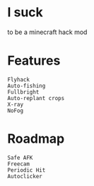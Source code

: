 # I suck
to be a minecraft hack mod

# Features
```
Flyhack
Auto-fishing
Fullbright
Auto-replant crops
X-ray
NoFog
```

# Roadmap
```
Safe AFK
Freecam
Periodic Hit
Autoclicker
```
